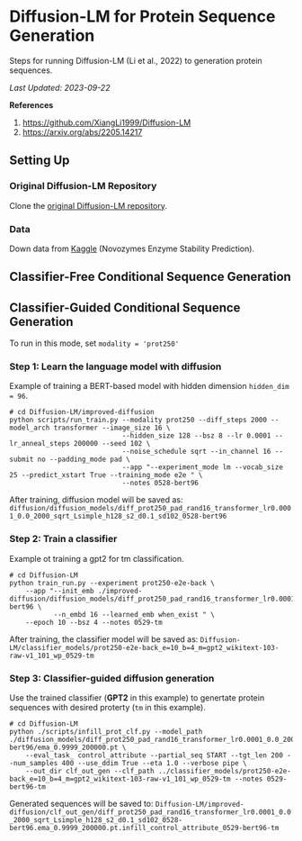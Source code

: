# Diffusion-LM for Protein Sequence Generation

Steps for running Diffusion-LM (Li et al., 2022) to generation protein sequences.

*Last Updated: 2023-09-22*

**References**
1. https://github.com/XiangLi1999/Diffusion-LM
2. https://arxiv.org/abs/2205.14217


## Setting Up

### Original Diffusion-LM Repository

Clone the [original Diffusion-LM repository](https://github.com/XiangLi1999/Diffusion-LM).

### Data

Down data from [Kaggle](https://www.kaggle.com/competitions/novozymes-enzyme-stability-prediction/data) (Novozymes Enzyme Stability Prediction).


###  

## Classifier-Free Conditional Sequence Generation

## Classifier-Guided Conditional Sequence Generation

To run in this mode, set `modality = 'prot250'`

### Step 1: Learn the language model with diffusion 

Example of training a BERT-based model with hidden dimension `hidden_dim = 96`.

```terminal
# cd Diffusion-LM/improved-diffusion
python scripts/run_train.py --modality prot250 --diff_steps 2000 --model_arch transformer --image_size 16 \
                            --hidden_size 128 --bsz 8 --lr 0.0001 --lr_anneal_steps 200000 --seed 102 \
                            --noise_schedule sqrt --in_channel 16 --submit no --padding_mode pad \
                            --app "--experiment_mode lm --vocab_size 25 --predict_xstart True --training_mode e2e " \
                            --notes 0528-bert96
```

After training, diffusion model will be saved as:
`diffusion/diffusion_models/diff_prot250_pad_rand16_transformer_lr0.0001_0.0_2000_sqrt_Lsimple_h128_s2_d0.1_sd102_0528-bert96`

### Step 2: Train a classifier

Example ot training a gpt2 for tm classification.

```terminal
# cd Diffusion-LM
python train_run.py --experiment prot250-e2e-back \
    --app "--init_emb ./improved-diffusion/diffusion_models/diff_prot250_pad_rand16_transformer_lr0.0001_0.0_2000_sqrt_Lsimple_h128_s2_d0.1_sd102_0528-bert96 \
           --n_embd 16 --learned_emb when_exist " \
    --epoch 10 --bsz 4 --notes 0529-tm
```

After training, the classifier model will be saved as:
`Diffusion-LM/classifier_models/prot250-e2e-back_e=10_b=4_m=gpt2_wikitext-103-raw-v1_101_wp_0529-tm`

### Step 3: Classifier-guided diffusion generation

Use the trained classifier (**GPT2** in this example) to genertate protein sequences with desired proterty (`tm` in this example).

```terminal
# cd Diffusion-LM
python ./scripts/infill_prot_clf.py --model_path ./diffusion_models/diff_prot250_pad_rand16_transformer_lr0.0001_0.0_2000_sqrt_Lsimple_h128_s2_d0.1_sd102_0528-bert96/ema_0.9999_200000.pt \
    --eval_task_ control_attribute --partial_seq START --tgt_len 200 --num_samples 400 --use_ddim True --eta 1.0 --verbose pipe \
    --out_dir clf_out_gen --clf_path ../classifier_models/prot250-e2e-back_e=10_b=4_m=gpt2_wikitext-103-raw-v1_101_wp_0529-tm --notes 0529-bert96-tm
```

Generated sequences will be saved to:
`Diffusion-LM/improved-diffusion/clf_out_gen/diff_prot250_pad_rand16_transformer_lr0.0001_0.0_2000_sqrt_Lsimple_h128_s2_d0.1_sd102_0528-bert96.ema_0.9999_200000.pt.infill_control_attribute_0529-bert96-tm`
